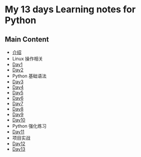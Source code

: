 # My 13 days Learning notes for Python
## Main Content
* [介绍](README.md)
* Linux 操作相关
* [Day1](day1.md)
* [Day2](day2.md)
* Python 基础语法
* [Day3](day3.md)
* [Day4](day4.md)
* [Day5](day5.md)
* [Day6](day6.md)
* [Day7](day7.md)
* [Day8](day8.md)
* [Day9](day9.md)
* [Day10](day10.md)
* Python 强化练习
* [Day11](day11.md)
* 项目实战
* [Day12](day12.md)
* [Day13](day13.md)
